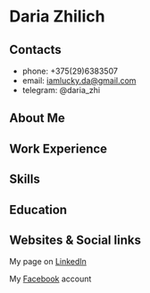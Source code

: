 # Daria Zhilich

## Contacts
* phone: +375(29)6383507
* email: iamlucky.da@gmail.com
* telegram: @daria_zhi

## About Me

## Work Experience

## Skills

## Education

## Websites & Social links
My page on [LinkedIn](https://www.linkedin.com/in/daria-zchilich-8a67a631/)

My [Facebook](https://www.facebook.com/dasha.zhilich) account